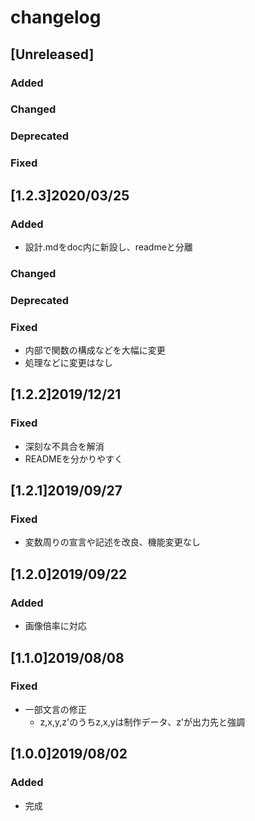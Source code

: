 # changelog

<!-- ## [ver. number] yyyy/mm/dd
### Added
- 新機能
### Changed
- 既存機能の変更
### Deprecated
- 将来的に削除される機能
### Removed
- 削除された機能
### Fixed
- 不具合修正 -->

## [Unreleased]
### Added
### Changed
### Deprecated
### Fixed

## [1.2.3]2020/03/25
### Added
- 設計.mdをdoc内に新設し、readmeと分離
### Changed
### Deprecated
### Fixed
- 内部で関数の構成などを大幅に変更
- 処理などに変更はなし

## [1.2.2]2019/12/21
### Fixed
- 深刻な不具合を解消
- READMEを分かりやすく

## [1.2.1]2019/09/27
### Fixed
- 変数周りの宣言や記述を改良、機能変更なし

## [1.2.0]2019/09/22
### Added
- 画像倍率に対応

## [1.1.0]2019/08/08
### Fixed
- 一部文言の修正
    - z,x,y,z'のうちz,x,yは制作データ、z'が出力先と強調
## [1.0.0]2019/08/02
### Added
- 完成
